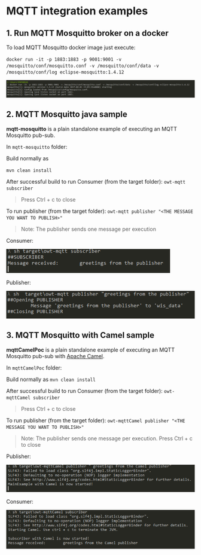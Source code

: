 # MQTT integration examples

## 1. Run MQTT Mosquitto broker on a docker

To load MQTT Mosquitto docker image just execute:

`docker run -it -p 1883:1883 -p 9001:9001 -v /mosquitto/conf/mosquitto.conf -v /mosquitto/conf/data -v /mosquitto/conf/log eclipse-mosquitto:1.4.12`

![](img/mosquitto.png)

## 2. MQTT Mosquitto java sample
**mqtt-mosquitto** is a plain standalone example of executing an MQTT Mosquitto pub-sub.


In `mqtt-mosquitto` folder:

Build normally as

`mvn clean install`

After successful build to run Consumer (from the target folder):
`owt-mqtt subscriber`

> Press Ctrl + c to close

To run publisher (from the target folder):
`owt-mqtt publisher "<THE MESSAGE YOU WANT TO PUBLISH>"`

>Note: The publisher sends one message per execution

Consumer:

![](img/subscriberMQito.png)


Publisher:

![](img/publisherMQito.png)


## 3. MQTT Mosquitto with Camel sample

**mqttCamelPoc** is a plain standalone example of executing an MQTT Mosquitto pub-sub with [Apache Camel](camel.apache.org/).

In `mqttCamelPoc` folder:

Build normally as
`mvn clean install`

After successful build to run Consumer (from the target folder):
`owt-mqttCamel subscriber`
> Press Ctrl + c to close

To run publisher (from the target folder):
`owt-mqttCamel publisher "<THE MESSAGE YOU WANT TO PUBLISH>"`

>Note: The publisher sends one message per execution.
> Press Ctrl + c to close

Publisher:

![](img/publisherCamel.png)


Consumer:

![](img/subscriberCamel.png)



